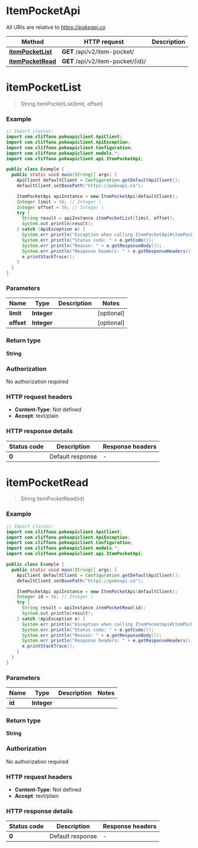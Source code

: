 # ItemPocketApi

All URIs are relative to *https://pokeapi.co*

| Method | HTTP request | Description |
|------------- | ------------- | -------------|
| [**itemPocketList**](ItemPocketApi.md#itemPocketList) | **GET** /api/v2/item-pocket/ |  |
| [**itemPocketRead**](ItemPocketApi.md#itemPocketRead) | **GET** /api/v2/item-pocket/{id}/ |  |


<a id="itemPocketList"></a>
# **itemPocketList**
> String itemPocketList(limit, offset)



### Example
```java
// Import classes:
import com.cliffano.pokeapiclient.ApiClient;
import com.cliffano.pokeapiclient.ApiException;
import com.cliffano.pokeapiclient.Configuration;
import com.cliffano.pokeapiclient.models.*;
import com.cliffano.pokeapiclient.api.ItemPocketApi;

public class Example {
  public static void main(String[] args) {
    ApiClient defaultClient = Configuration.getDefaultApiClient();
    defaultClient.setBasePath("https://pokeapi.co");

    ItemPocketApi apiInstance = new ItemPocketApi(defaultClient);
    Integer limit = 56; // Integer | 
    Integer offset = 56; // Integer | 
    try {
      String result = apiInstance.itemPocketList(limit, offset);
      System.out.println(result);
    } catch (ApiException e) {
      System.err.println("Exception when calling ItemPocketApi#itemPocketList");
      System.err.println("Status code: " + e.getCode());
      System.err.println("Reason: " + e.getResponseBody());
      System.err.println("Response headers: " + e.getResponseHeaders());
      e.printStackTrace();
    }
  }
}
```

### Parameters

| Name | Type | Description  | Notes |
|------------- | ------------- | ------------- | -------------|
| **limit** | **Integer**|  | [optional] |
| **offset** | **Integer**|  | [optional] |

### Return type

**String**

### Authorization

No authorization required

### HTTP request headers

 - **Content-Type**: Not defined
 - **Accept**: text/plain

### HTTP response details
| Status code | Description | Response headers |
|-------------|-------------|------------------|
| **0** | Default response |  -  |

<a id="itemPocketRead"></a>
# **itemPocketRead**
> String itemPocketRead(id)



### Example
```java
// Import classes:
import com.cliffano.pokeapiclient.ApiClient;
import com.cliffano.pokeapiclient.ApiException;
import com.cliffano.pokeapiclient.Configuration;
import com.cliffano.pokeapiclient.models.*;
import com.cliffano.pokeapiclient.api.ItemPocketApi;

public class Example {
  public static void main(String[] args) {
    ApiClient defaultClient = Configuration.getDefaultApiClient();
    defaultClient.setBasePath("https://pokeapi.co");

    ItemPocketApi apiInstance = new ItemPocketApi(defaultClient);
    Integer id = 56; // Integer | 
    try {
      String result = apiInstance.itemPocketRead(id);
      System.out.println(result);
    } catch (ApiException e) {
      System.err.println("Exception when calling ItemPocketApi#itemPocketRead");
      System.err.println("Status code: " + e.getCode());
      System.err.println("Reason: " + e.getResponseBody());
      System.err.println("Response headers: " + e.getResponseHeaders());
      e.printStackTrace();
    }
  }
}
```

### Parameters

| Name | Type | Description  | Notes |
|------------- | ------------- | ------------- | -------------|
| **id** | **Integer**|  | |

### Return type

**String**

### Authorization

No authorization required

### HTTP request headers

 - **Content-Type**: Not defined
 - **Accept**: text/plain

### HTTP response details
| Status code | Description | Response headers |
|-------------|-------------|------------------|
| **0** | Default response |  -  |

